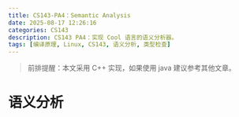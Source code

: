 ```yaml
---
title: CS143-PA4：Semantic Analysis
date: 2025-08-17 12:26:16
categories: CS143
description: CS143 PA4：实现 Cool 语言的语义分析器。
tags: [编译原理, Linux, CS143, 语义分析, 类型检查]
---
```

> 前排提醒：本文采用 C++ 实现，如果使用 java 建议参考其他文章。

# 语义分析
